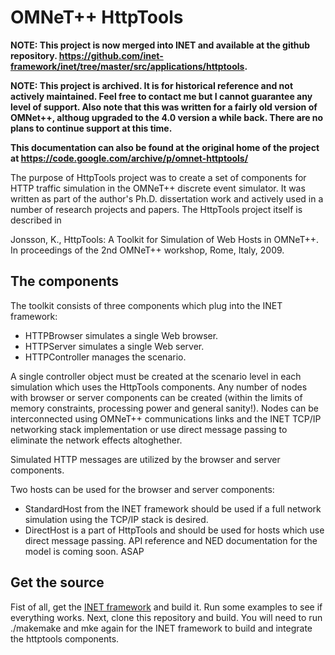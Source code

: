 # OMNeT++ HttpTools

**NOTE: This project is now merged into INET and available at the github repository. https://github.com/inet-framework/inet/tree/master/src/applications/httptools.**

**NOTE: This project is archived. It is for historical reference and not actively maintained. Feel free to contact me but I cannot guarantee any level of support.
Also note that this was written for a fairly old version of OMNet++, althoug upgraded to the 4.0 version a while back. There are no plans to continue support at this time.**

**This documentation can also be found at the original home of the project at https://code.google.com/archive/p/omnet-httptools/**

The purpose of HttpTools project was to create a set of components for HTTP traffic simulation in the OMNeT++ discrete event simulator. 
It was written as part of the author's Ph.D. dissertation work and actively used in a number of research projects and papers.
The HttpTools project itself is described in

Jonsson, K., HttpTools: A Toolkit for Simulation of Web Hosts in OMNeT++. In proceedings of the 2nd OMNeT++ workshop, Rome, Italy, 2009. 

## The components

The toolkit consists of three components which plug into the INET framework:

* HTTPBrowser simulates a single Web browser.
* HTTPServer simulates a single Web server.
* HTTPController manages the scenario.

A single controller object must be created at the scenario level in each simulation which uses the HttpTools components. Any number of nodes with browser or server components can be created (within the limits of memory constraints, processing power and general sanity!). Nodes can be interconnected using OMNeT++ communications links and the INET TCP/IP networking stack implementation or use direct message passing to eliminate the network effects altoghether.

Simulated HTTP messages are utilized by the browser and server components.

Two hosts can be used for the browser and server components:

* StandardHost from the INET framework should be used if a full network simulation using the TCP/IP stack is desired.
* DirectHost is a part of HttpTools and should be used for hosts which use direct message passing.
API reference and NED documentation for the model is coming soon. ASAP

## Get the source

Fist of all, get the [INET framework](http://www.omnetpp.org/doc/INET/neddoc/index.html) and build it. Run some examples to see if everything works.
Next, clone this repository and build.
You will need to run ./makemake and mke again for the INET framework to build and integrate the httptools components.
